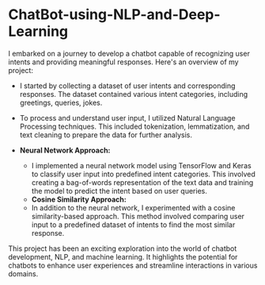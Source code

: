 # ChatBot-using-NLP-and-Deep-Learning
I embarked on a journey to develop a chatbot capable of recognizing user intents and providing meaningful responses. Here's an overview of my project:

   - I started by collecting a dataset of user intents and corresponding responses. The dataset contained various intent categories, including greetings, queries, jokes.

   - To process and understand user input, I utilized Natural Language Processing techniques. This included tokenization, lemmatization, and text cleaning to prepare the data for further analysis.
   - **Neural Network Approach:**
     - I implemented a neural network model using TensorFlow and Keras to classify user input into predefined intent categories. This involved creating a bag-of-words representation of the text data and training the model to predict the intent based on user queries.
     - **Cosine Similarity Approach:**
     - In addition to the neural network, I experimented with a cosine similarity-based approach. This method involved comparing user input to a predefined dataset of intents to find the most similar response.

This project has been an exciting exploration into the world of chatbot development, NLP, and machine learning. It highlights the potential for chatbots to enhance user experiences and streamline interactions in various domains.

